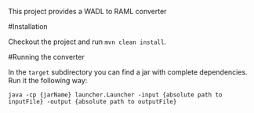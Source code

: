 This project provides a WADL to RAML converter

#Installation

Checkout the project and run `mvn clean install`.

#Running the converter

In the `target` subdirectory you can find a jar with complete dependencies. Run it the following way:
```
java -cp {jarName} launcher.Launcher -input {absolute path to inputFile} -output {absolute path to outputFile}
``` 